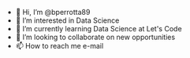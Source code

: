- 👋 Hi, I’m @bperrotta89
- 👀 I’m interested in Data Science
- 🌱 I’m currently learning Data Science at Let's Code
- 💞️ I’m looking to collaborate on new opportunities
- 📫 How to reach me e-mail

<!---
bperrotta89/bperrotta89 is a ✨ special ✨ repository because its `README.md` (this file) appears on your GitHub profile.
You can click the Preview link to take a look at your changes.
--->
